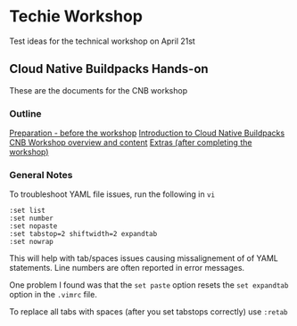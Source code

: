 # Techie Workshop

Test ideas for the technical workshop on April 21st

## Cloud Native Buildpacks Hands-on

These are the documents for the CNB workshop

### Outline

[Preparation - before the workshop](./PREPARATION.md)
[Introduction to Cloud Native Buildpacks](./INTRO.md)
[CNB Workshop overview and content](./WORKSHOP.md)
[Extras (after completing the workshop)](./EXTRAS.md)

### General Notes

To troubleshoot YAML file issues, run the following in `vi`

```
:set list
:set number
:set nopaste
:set tabstop=2 shiftwidth=2 expandtab
:set nowrap
```

This will help with tab/spaces issues causing missalignement of of YAML statements. Line numbers are often reported in error messages.

One problem I found was that the `set paste` option resets the `set expandtab` option in the `.vimrc` file.

To replace all tabs with spaces (after you set tabstops correctly) use `:retab`

